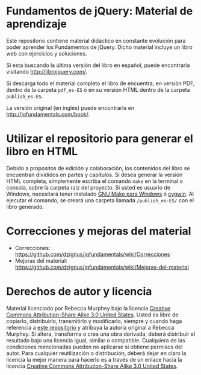 # Fundamentos de jQuery: Material de aprendizaje #
Este repositorio contiene material didáctico en constante evolución para poder aprender los Fundamentos de jQuery. Dicho material incluye un libro web con ejercicios y soluciones.

Si esta buscando la última versión del libro en español, puede encontrarla visitando <http://librojquery.com/>. 

Si descarga todo el material completo el libro de encuentra, en versión PDF, dentro de la carpeta `pdf_es-ES` ó en su versión HTML dentro de la carpeta `publish_es-ES`. 

La versión original (en inglés) puede encontrarla en <http://jqfundamentals.com/book/>.

# Utilizar el repositorio para generar el libro en HTML #
Debido a propositos de edición y colaboración, los contenidos del libro se encuentran divididos en partes y capítulos. Si desea generar la versión HTML completa, simplemente escriba el comando `make` en la terminal o consola, sobre la carpeta raiz del proyecto. Si usted es usuario de Windows, necesitará tener instalado [GNU Make para Windows](http://gnuwin32.sourceforge.net/packages/make.htm) ó [cygwin](http://cygwin.com/). Al ejecutar el comando, se creará una carpeta llamada `/publish_es-ES/` con el libro generado.

# Correcciones y mejoras del material #
- Correcciones: <https://github.com/dzignus/jqfundamentals/wiki/Correcciones>
- Mejoras del material: <https://github.com/dzignus/jqfundamentals/wiki/Mejoras-del-material>

# Derechos de autor y licencia #
Material licenciado por Rebecca Murphey bajo la licencia [Creative Commons Attribution-Share Alike 3.0 United States](http://creativecommons.org/licenses/by-sa/3.0/us/). Usted es libre de copiarlo, distribuirlo, transmitirlo y modificarlo, siempre y cuando haga referencia a [este repositorio](http://github.com/rmurphey/jqfundamentals) y atribuya la autoría original a Rebecca Murphey. Si altera, transforma o crea una obra derivada, deberá distribuir el resultado bajo una licencia igual, similar o compatible. Cualquiera de las condiciones mencionadas pueden no aplicarse si obtiene permisos del autor. Para cualquier reutilización o distribución, deberá dejar en claro la licencia la mejor manera para hacerlo es a través de un enlace hacia la licencia [Creative Commons Attribution-Share Alike 3.0 United States](http://creativecommons.org/licenses/by-sa/3.0/us/).
